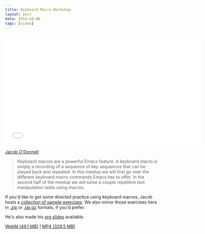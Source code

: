 ```yaml
---
title: Keyboard Macro Workshop
layout: post
date: 2014-10-06
tags: [video]
---
```


<iframe width="640" height="360" src="//www.youtube.com/embed/67dE1lfDs9k" frameborder="0" allowfullscreen></iframe>

[Jacob O'Donnell]

> Keyboard macros are a powerful Emacs feature. A keyboard macro is
> simply a recording of a sequence of key sequences that can be played
> back and repeated. In this meetup we will first go over the
> different keyboard macro commands Emacs has to offer. In the second
> half of the meetup we will solve a couple repetitive text
> manipulation tasks using macros.

If you'd like to get some directed practice using keyboard macros,
Jacob hosts a [collection of sample exercises]. We also mirror those
exercises here in [.zip] or [.tar.gz] formats, if you'd prefer.

He's also made his [org slides] available.

[WebM (49.1 MB)](https://s3-us-west-2.amazonaws.com/emacsnyc/videos/keyboard-macro-workshop.webm) |
[MP4 (329.5 MB)](https://s3-us-west-2.amazonaws.com/emacsnyc/videos/keyboard-macro-workshop.mp4)

[Jacob O'Donnell]: http://www.jacobodonnell.com/
[collection of sample exercises]: http://emacs-macros.herokuapp.com/
[.zip]: /assets/documents/keyboard-macro-workshop-exercises.zip
[.tar.gz]: /assets/documents/keyboard-macro-workshop-exercises.tar.gz
[org slides]: /assets/documents/keyboard-macro-workshop-notes.org
